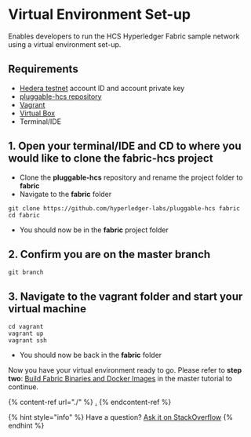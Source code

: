 # Virtual Environment Set-up

Enables developers to run the HCS Hyperledger Fabric sample network using a virtual environment set-up.

## Requirements

- [Hedera testnet](https://github.com/hashgraph/hedera-docs/blob/l10n\_translation-staging/es/es/testnet/testnet-access.md) account ID and account private key
- [pluggable-hcs repository](https://github.com/hyperledger-labs/pluggable-hcs)
- [Vagrant](https://www.vagrantup.com/downloads.html)
- [Virtual Box](https://www.virtualbox.org/wiki/Downloads)
- Terminal/IDE

## 1. Open your terminal/IDE and CD to where you would like to clone the fabric-hcs project

- Clone the **pluggable-hcs** repository and rename the project folder to **fabric**
- Navigate to the **fabric** folder

```
git clone https://github.com/hyperledger-labs/pluggable-hcs fabric
cd fabric
```

- You should now be in the **fabric** project folder

## 2. Confirm you are on the master branch

```
git branch
```

## 3. Navigate to the vagrant folder and start your virtual machine

```
cd vagrant
vagrant up
vagrant ssh
```

- You should now be back in the **fabric** folder

Now you have your virtual environment ready to go. Please refer to **step two**: [Build Fabric Binaries and Docker Images](./#2-build-fabric-binaries-and-docker-images) in the master tutorial to continue.

{% content-ref url="./" %}
[.](./)
{% endcontent-ref %}

{% hint style="info" %}
Have a question? [Ask it on StackOverflow](https://stackoverflow.com/questions/tagged/hedera-hashgraph)
{% endhint %}
